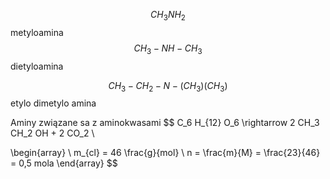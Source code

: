 $$
CH_3 NH_2
$$
metyloamina
$$
CH_3 - NH - CH_3
$$
dietyloamina

$$
CH_3 - CH_2 - N - (CH_3)(CH_3)
$$
etylo dimetylo amina

Aminy związane sa z aminokwasami
$$
C_6 H_{12} O_6 \rightarrow 2 CH_3 CH_2 OH + 2 CO_2 \\

$$
$$
\begin{array} \\
m_{cl} = 46 \frac{g}{mol} \\
n = \frac{m}{M} = \frac{23}{46} = 0,5 mola
\end{array}
$$
